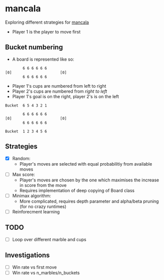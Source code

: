 # mancala
Exploring different strategies for [mancala](https://en.wikipedia.org/wiki/Mancala)

* Player 1 is the player to move first

## Bucket numbering
* A board is represented like so:
```
        6 6 6 6 6 6
[0]                      [0]
        6 6 6 6 6 6

```
* Player 1's cups are numbered from left to right
* Player 2's cups are numbered from _right to left_
* Player 1's goal is on the right, player 2's is on the left
```
Bucket  6 5 4 3 2 1

        6 6 6 6 6 6
[0]                      [0]
        6 6 6 6 6 6
        
Bucket  1 2 3 4 5 6

```
## Strategies
- [X] Random:
	* Player's moves are selected with equal probabilitiy from available moves
- [ ] Max score:
	* Player's moves are chosen by the one which maximises the increase in score from the move
	* Requires implementation of deep copying of Board class
- [ ] Minimax algorithm:
	* More complicated, requires depth parameter and alpha/beta pruning (for no crazy runtimes)
- [ ] Reinforecment learning

## TODO
- [ ] Loop over different marble and cups


## Investigations
- [ ] Win rate vs first move
- [ ] Win rate vs n_marbles/n_buckets
